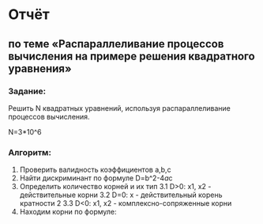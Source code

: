 # Отчёт
## по теме «Распараллеливание процессов вычисления на примере решения квадратного уравнения»

### Задание:
Решить N квадратных уравнений, используя распараллеливание процессов вычисления.

N=3*10^6

### Алгоритм:
1. Проверить валидность коэффициентов a,b,c
2. Найти дискриминант по формуле D=b^2-4*a*c
3. Определить количество корней и их тип
3.1 D>0: x1, x2 - действительные корни
3.2 D=0: x - действительный корень кратности 2
3.3 D<0: x1, x2 - комплексно-сопряженные корни
4. Находим корни по формуле:
  
